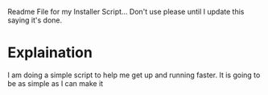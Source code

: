 Readme File for my Installer Script... Don't use please until I update this saying it's done.

# Explaination
I am doing a simple script to help me get up and running faster. It is going to be as simple as I can make it
